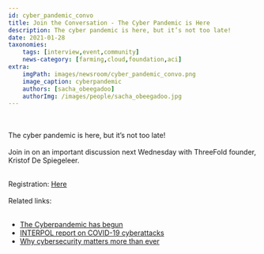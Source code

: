 ```yaml
---
id: cyber_pandemic_convo
title: Join the Conversation - The Cyber Pandemic is Here
description: The cyber pandemic is here, but it’s not too late!
date: 2021-01-28
taxonomies:
    tags: [interview,event,community]
    news-category: [farming,cloud,foundation,aci]
extra:
    imgPath: images/newsroom/cyber_pandemic_convo.png
    image_caption: cyberpandemic
    authors: [sacha_obeegadoo]
    authorImg: /images/people/sacha_obeegadoo.jpg
---
```

<br/>
<br/>
The cyber pandemic is here, but it’s not too late!
<br/>
<br/>
Join in on an important discussion next Wednesday with ThreeFold founder, Kristof De Spiegeleer.
<br/>
<br/>

Registration: [Here](https://swiss-social.com/events/)
<br/>
<br/>
Related links:
<br/>
<br/>

- [The Cyberpandemic has begun](https://www.youtube.com/watch?v=oe3y-OdNSsw)
- [INTERPOL report on COVID-19 cyberattacks](https://www.interpol.int/en/News-and-Events/News/2020/INTERPOL-report-shows-alarming-rate-of-cyberattacks-during-COVID-19)
- [Why cybersecurity matters more than ever](https://www.gcsp.ch/global-insights/why-cybersecurity-matters-more-ever-during-coronavirus-pandemic)